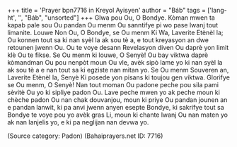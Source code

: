 +++
title = 'Prayer bpn7716 in Kreyol Ayisyen'
author = "Báb"
tags = ['lang-ht', '', "Báb", "unsorted"]
+++
Glwa pou Ou, O Bondye. Kòman mwen ta kapab pale sou Ou pandan Ou menm Ou sanntifye pi wo pase lwanj tout limanite. Louwe Non Ou, O Bondye, se Ou menm Ki Wa, Laverite Etènèl la; Ou konnen tout sa ki nan syèl la ak sou tè a, e tout kreyasyon an dwe retounen jwenn Ou. Ou te voye desann Revelasyon diven Ou daprè yon limit klè Ou te fikse. Se Ou menm ki louwe, O Senyè! Ou bay viktwa daprè kòmandman Ou pou nenpòt moun Ou vle, avèk sipò lame yo ki nan syèl la ak sou tè a e nan tout sa ki egziste nan mitan yo. Se Ou menm Souveren an, Laverite Etènèl la, Senyè Ki posede yon pisans ki toujou gen viktwa. 
Glorifye se Ou menm, O Senyè! Nan tout moman Ou padone peche pou sila pami sèvitè Ou yo ki sipliye padon Ou. Lave peche mwen yo ak peche moun ki chèche padon Ou nan chak douvanjou, moun ki priye Ou pandan jounen an e pandan lanwit, ki pa anvi jwenn anyen esepte Bondye, ki sakrifye tout sa Bondye te voye pou yo avèk gras Li, moun ki chante lwanj Ou nan maten yo ak nan lanjelis yo, e ki pa neglijan nan devwa yo.

(Source category: Padon)
(Bahaiprayers.net ID: 7716)
